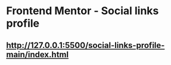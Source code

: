 # Frontend Mentor - Social links profile

## http://127.0.0.1:5500/social-links-profile-main/index.html


